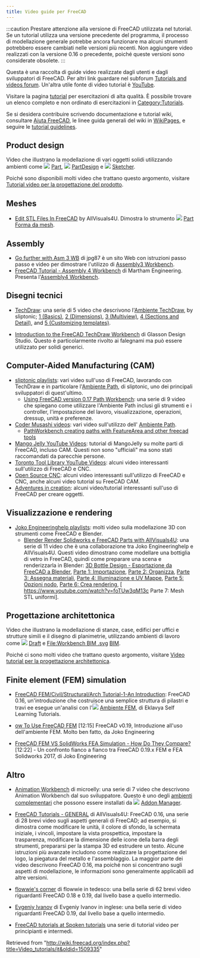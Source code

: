 ```yaml
---
title: Video guide per FreeCAD
---
```

:::caution
Prestare attenzione alla versione di FreeCAD utilizzata nel tutorial. Se un tutorial utilizza una versione precedente del programma, il processo di modellazione generale potrebbe ancora funzionare ma alcuni strumenti potrebbero essere cambiati nelle versioni più recenti. Non aggiungere video realizzati con la versione 0.16 o precedente, poiché queste versioni sono considerate obsolete.
:::

Questa è una raccolta di guide video realizzate dagli utenti e dagli sviluppatori di FreeCAD. Per altri link guardare nel subforum [Tutorials and videos forum](https://forum.freecadweb.org/viewforum.php?f=36). Un'altra utile fonte di video tutorial è [YouTube](https://YouTube.com).

Visitare la pagina [tutorial](/Tutorials/it "Tutorials/it") per esercitazioni di alta qualità. È possibile trovare un elenco completo e non ordinato di esercitazioni in [Category:Tutorials](/Category:Tutorials "Category:Tutorials").

Se si desidera contribuire scrivendo documentazione e tutorial wiki, consultare [Aiuta FreeCAD](/Help_FreeCAD/it "Help FreeCAD/it"), le linee guida generali del wiki in [WikiPages](/WikiPages/it "WikiPages/it"), e seguire le [tutorial guidelines](/Tutorial_guidelines "Tutorial guidelines").

## Product design

Video che illustrano la modellazione di vari oggetti solidi utilizzando ambienti come ![](/images/Workbench_Part.svg) [Part](/Part_Workbench/it "Part Workbench/it"), ![](/images/Workbench_PartDesign.svg) [PartDesign](/PartDesign_Workbench/it "PartDesign Workbench/it") e ![](/images/Workbench_Sketcher.svg) [Sketcher](/Sketcher_Workbench/it "Sketcher Workbench/it").

Poiché sono disponibili molti video che trattano questo argomento, visitare [Tutorial video per la progettazione del prodotto](/Video_tutorials_for_product_design/it "Video tutorials for product design/it").

## Meshes

* [Edit STL Files In FreeCAD](https://www.youtube.com/watch?v=5lwENZeNiNg&feature=youtu.be) by AllVisuals4U. Dimostra lo strumento ![](/images/Part_ShapeFromMesh.svg) [Part Forma da mesh](/Part_ShapeFromMesh/it "Part ShapeFromMesh/it").

## Assembly

* [Go further with Asm 3 WB](http://help-freecad-jpg87.fr/025c_ass_ex_creat.php) di jpg87 è un sito Web con istruzioni passo passo e video per dimostrare l'utilizzo di [Assembly3 Workbench](/Assembly3_Workbench/it "Assembly3 Workbench/it").
* [FreeCAD Tutorial - Assembly 4 Workbench](https://www.youtube.com/watch?v=n04M6nFvdxs) di Martham Engineering. Presenta l'[Assembly4 Workbench](/Assembly4_Workbench/it "Assembly4 Workbench/it").

## Disegni tecnici

* [TechDraw](https://www.youtube.com/watch?v=7LbOmSGW9F0&list=PLEuOia-QxyFKQnmM1U9yVo7eNrK_Mcln8): una serie di 5 video che descrivono l'[Ambiente TechDraw](/TechDraw_Workbench/it "TechDraw Workbench/it"), by sliptonic; [1 (Basics)](https://www.youtube.com/watch?v=7LbOmSGW9F0), [2 (Dimensions)](https://www.youtube.com/watch?v=z3w84RfvqaE), [3 (Multiview)](https://www.youtube.com/watch?v=uNjXg-m38aI), [4 (Sections and Detail)](https://www.youtube.com/watch?v=3zSdeFV6I5o), and [5 (Customizing templates)](https://www.youtube.com/watch?v=kcmdJ7xa7gg).

* [Introduction to the FreeCAD TechDraw Workbench](https://www.youtube.com/watch?v=TnYMfpdNQoo) di Glasson Design Studio. Questo è particolarmente rivolto ai falegnami ma può essere utilizzato per solidi generici.

## Computer-Aided Manufacturing (CAM)

* [sliptonic playlists](https://www.youtube.com/user/sliptonic/playlists): vari video sull'uso di FreeCAD, lavorando con TechDraw e in particolare l'[Ambiente Path](/Path_Workbench/it "Path Workbench/it"), di sliptonic, uno dei principali sviluppatori di quest'ultimo.
  + [Using FreeCAD version 0.17 Path Workbench](https://www.youtube.com/playlist?list=PLEuOia-QxyFJZSpqb0xOHc9t7MLdCO3io): una serie di 9 video che spiegano come utilizzare l'Ambiente Path inclusi gli strumenti e i controller, l'impostazione del lavoro, visualizzazione, operazioni, dressup, unità e preferenze.
* [Coder Musashi videos](https://www.youtube.com/channel/UCtNnYMVWGkG-aemOrCtGjCA/videos): vari video sull'utilizzo dell' [Ambiente Path](/Path_Workbench/it "Path Workbench/it").
  + [PathWorkbench creating paths with FeatureArea and other freecad tools](https://www.youtube.com/watch?v=MsDIRIkeNJ4)
* [Mango Jelly YouTube Videos](https://www.youtube.com/@MangoJellySolutions): tutorial di MangoJelly su molte parti di FreeCAD, incluso CAM. Questi non sono "ufficiali" ma sono stati raccomandati da parecchie persone.
* [Toronto Tool Library YouTube Videos](https://www.youtube.com/@TorontotoollibraryIRBE): alcuni video interessanti sull'utilizzo di FreeCAD e CNC.
* [Open Source CNC](https://www.youtube.com/@opensourcecnc): alcuni video interessanti sull'utilizzo di FreeCAD e CNC, anche alcuni video tutorial su FreeCAD CAM.
* [Adventures in creation](https://www.youtube.com/@Adventuresincreation): alcuni video/tutorial interessanti sull'uso di FreeCAD per creare oggetti.

## Visualizzazione e rendering

* [Joko Engineeringhelp playlists](https://www.youtube.com/channel/UC-CubOaooNwC-3RBKUoAOQQ/playlists): molti video sulla modellazione 3D con strumenti come FreeCAD e Blender.
  + [Blender Render Solidworks e FreeCAD Parts with AllVisuals4U](https://www.youtube.com/watch?v=a__w8eMRx-U&list=PL7eiW2bt21YUfOTUvzA3jtQqF4Vpz21Ut): una serie di 11 video che è una collaborazione tra Joko Engineeringhelp e AllVisuals4U. Questi video dimostrano come modellare una bottiglia di vetro in FreeCAD, quindi come preparare una scena e renderizzarla in Blender: [3D Bottle Design - Esportazione da FreeCAD a Blender](https://www.youtube.com/watch?v=a__w8eMRx-U&list=PL7eiW2bt21YUfOTUvzA3jtQqF4Vpz21Ut), [Parte 1: Importazione](https://www.youtube.com/watch?v=U7e6-Wfv2b0), [Parte 2: Organizza](https://www.youtube.com/watch?v=fAvDd7SY-T0), [Parte 3: Assegna materiali](https://www.youtube.com/watch?v=J8TuRgaBNBU), [Parte 4: Illuminazione e UV Mappe](https://www.youtube.com/watch?v=0dsvaQVN1VQ), [Parte 5: Opzioni nodo](https://www.youtube.com/watch?v=zx0Qvsl6gzw), [Parte 6: Crea rendering](https://www.youtube.com/watch?v=TRVLZeJ6f28), [ <https://www.youtube.com/watch?v=foTUw3qM13c> Parte 7: Mesh STL uniformi].

## Progettazione architettonica

Video che illustrano la modellazione di stanze, case, edifici per uffici e strutture simili e il disegno di planimetrie, utilizzando ambienti di lavoro come ![](/images/Workbench_Draft.svg) [Draft](/Draft_Workbench/it "Draft Workbench/it") e [File:Workbench BIM .svg](/index.php?title=Special:Upload&wpDestFile=Workbench_BIM_.svg "File:Workbench BIM .svg") [BIM](/BIM_Workbench/it "BIM Workbench/it").

Poiché ci sono molti video che trattano questo argomento, visitare [Video tutorial per la progettazione architettonica](/Video_tutorials_for_architectural_design/it "Video tutorials for architectural design/it").

## Finite element (FEM) simulation

* [FreeCAD FEM/Civil/Structural/Arch Tutorial-1-An Introduction](https://www.youtube.com/watch?v=wAJe1R5NDGw): FreeCAD 0.16, un'introduzione che costruisce una semplice struttura di pilastri e travi ee esegue un'analisi con l'![](/images/Workbench_FEM.svg) [Ambiente FEM](/FEM_Workbench/it "FEM Workbench/it"), di Eklavya Self Learning Tutorials.

* [ow To Use FreeCAD FEM](https://www.youtube.com/watch?v=dhrynRdBOIg) [12:15] FreeCAD v0.19, Introduzione all'uso dell'ambiente FEM. Molto ben fatto, da Joko Engineering

* [FreeCAD FEM VS SolidWorks FEA Simulation - How Do They Compare?](https://www.youtube.com/watch?v=qWtMJagDoRk) [12:22] - Un confronto fianco a fianco tra FreeCAD 0.19.x FEM e FEA Solidworks 2017, di Joko Engineering

## Altro

* [Animation Workbench](https://www.youtube.com/watch?v=AQjAa5JxmOg&list=PLIxaznuCUATKzCFbFUFhRwZMJMnYuQ1JB) di microelly: una serie di 7 video che descrivono Animation Workbench dal suo sviluppatore. Questo è uno degli [ambienti complementari](/External_workbenches/it "External workbenches/it") che possono essere installati da ![](/images/Std_AddonMgr.svg) [Addon Manager](/Std_AddonMgr/it "Std AddonMgr/it").

* [FreeCAD Tutorials - GENERAL](https://www.youtube.com/watch?v=WdBQPXeAeMc&list=PLKu--JcOZKTPZjy761ELQ7ba45yZmxOpj) di AllVisuals4U: FreeCAD 0.16, una serie di 28 brevi video sugli aspetti generali di FreeCAD; ad esempio, si dimostra come modificare le unità, il colore di sfondo, la schermata iniziale, i vincoli, impostare la vista prospettica, impostare la trasparenza, modificare la dimensione delle icone della barra degli strumenti, prepararsi per la stampa 3D ed estrudere un testo. Alcune istruzioni più avanzate includono come realizzare la progettazione del logo, la piegatura del metallo e l'assemblaggio. La maggior parte dei video descrivono FreeCAD 0.16, ma poiché non si concentrano sugli aspetti di modellazione, le informazioni sono generalmente applicabili ad altre versioni.

* [flowwie's corner](https://www.youtube.com/c/flowwiescorner/videos) di flowwie in tedesco: una bella serie di 62 brevi video riguardanti FreeCAD 0.18 e 0.19, dal livello base a quello intermedio.

* [Evgeniy Ivanov](https://www.youtube.com/c/CFDIntech/videos) di Evgeniy Ivanov in inglese: una bella serie di video riguardanti FreeCAD 0.19, dal livello base a quello intermedio.

* [FreeCAD tutorials at Spoken tutorials](https://spoken-tutorial.org/tutorial-search/?search_foss=FreeCAD&search_language=English) una serie di tutorial video per principianti e intermedi.

Retrieved from "<http://wiki.freecad.org/index.php?title=Video_tutorials/it&oldid=1509335>"